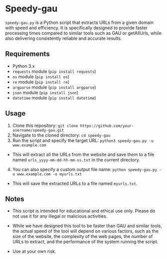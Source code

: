 # Speedy-gau

`speedy-gau.py` is a Python script that extracts URLs from a given domain with speed and efficiency. It is specifically designed to provide faster processing times compared to similar tools such as GAU or getAllUrls, while also delivering consistently reliable and accurate results.

## Requirements

- Python 3.x
- `requests` module (`pip install requests`)
- `os` module (`pip install os`)
- `re` module (`pip install re`)
- `argparse` module (`pip install argparse`)
- `json` module (`pip install json`)
- `datetime` module (`pip install datetime`)


## Usage

1. Clone this repository: `git clone https://github.com/your-username/speedy-gau.git`
2. Navigate to the cloned directory: `cd speedy-gau`
3. Run the script and specify the target URL: `python3 speedy-gau.py -u www.example.com`
- This will extract all the URLs from the website and save them to a file named `urls_yyyy-mm-dd-hh-mm-ss.txt` in the current directory.
4. You can also specify a custom output file name: `python speedy-gau.py -u www.example.com -o myurls.txt`
- This will save the extracted URLs to a file named `myurls.txt`.

## Notes

- This script is intended for educational and ethical use only. Please do not use it for any illegal or malicious activities.

- While we have designed this tool to be faster than GAU and similar tools, the actual speed of the tool will depend on various factors, such as the size of the website, the complexity of the web pages, the number of URLs to extract, and the performance of the system running the script.

- Use at your own risk.
